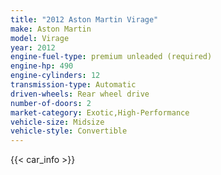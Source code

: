 ```yaml
---
title: "2012 Aston Martin Virage"
make: Aston Martin
model: Virage
year: 2012
engine-fuel-type: premium unleaded (required)
engine-hp: 490
engine-cylinders: 12
transmission-type: Automatic
driven-wheels: Rear wheel drive
number-of-doors: 2
market-category: Exotic,High-Performance
vehicle-size: Midsize
vehicle-style: Convertible
---
```


{{< car_info >}}
